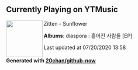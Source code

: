## Currently Playing on YTMusic

[<img align="left" width="100" src="https://lh3.googleusercontent.com/P0lB05kUpHEDq0lMZg_haw8J05AqleCTeki89lrYN-Aus9zff95zZ161WdTtHsWLP1ejH0O2f0TJ28VX">](https://music.youtube.com/channel/UC2xBk-gFSmnO__ZtHrXFEmg)

Zitten - Sunflower

**Albums**: diaspora : 흩어진 사람들 [EP]

Last updated at 07/20/2020 13:58

#### Generated with [20chan/github-now](https://github.com/20chan/github-now)


<!--
**20chan/20chan** is a ✨ _special_ ✨ repository because its `README.md` (this file) appears on your GitHub profile.

Here are some ideas to get you started:

- 🔭 I’m currently working on ...
- 🌱 I’m currently learning ...
- 👯 I’m looking to collaborate on ...
- 🤔 I’m looking for help with ...
- 💬 Ask me about ...
- 📫 How to reach me: ...
- 😄 Pronouns: ...
- ⚡ Fun fact: ...
-->
